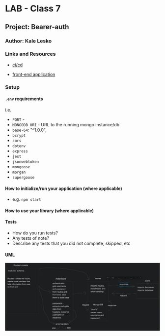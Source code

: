 # LAB - Class 7

## Project: Bearer-auth

### Author: Kale Lesko

### Links and Resources

- [ci/cd](https://github.com/Saynka/bearer-auth/actions)
<!-- - [back-end server url](http://xyz.com) (when applicable) -->
- [front-end application](https://bearer-auth-ba.herokuapp.com/)

### Setup

#### `.env` requirements

i.e.

- `PORT` -
- `MONGODB_URI` - URL to the running mongo instance/db
- `base-64`: "^1.0.0",
- `bcrypt`
- `cors`
- `dotenv`
- `express`
- `jest`
- `jsonwebtoken`
- `mongoose`
- `morgan`
- `supergoose`

#### How to initialize/run your application (where applicable)

- e.g. `npm start`

#### How to use your library (where applicable)

#### Tests

- How do you run tests?
- Any tests of note?
- Describe any tests that you did not complete, skipped, etc

#### UML

![UML Example](./assets/lab7.png)
